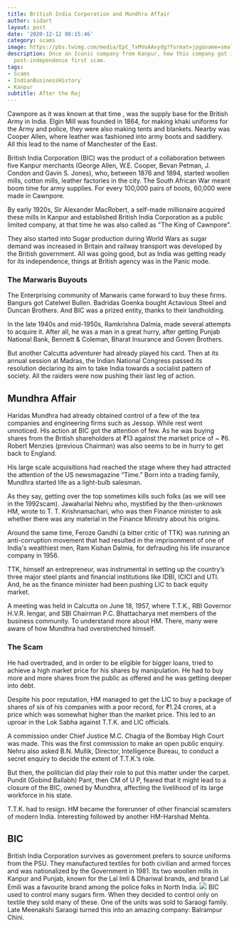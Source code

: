 ```yaml
---
title: British India Corporation and Mundhra Affair
author: sidart
layout: post
date: '2020-12-12 08:15:46'
category: scams
image: https://pbs.twimg.com/media/EpC_TxMVoAAxydg?format=jpg&name=small
description: Once an Iconic company from Kanpur, how this company got involved with
  post-independence first scam.
tags:
- Scams
- IndianBusinessHistory
- Kanpur
subtitle: After the Raj
---
```


Cawnpore as it was known at that time , was the supply base for the British Army in India. Elgin Mill was founded in 1864, for making khaki uniforms for the Army and police, they were also making tents and blankets. Nearby was Cooper Allen, where leather was fashioned into army boots and saddlery. All this lead to the name of Manchester of the East.

British India Corporation (BIC) was the product of a collaboration between five Kanpur merchants (George Allen, W.E. Cooper, Bevan Petman, J. Condon and Gavin S. Jones), who, between 1876 and 1894, started woollen mills, cotton mills, leather factories in the city. The South African War meant boom time for army supplies. For every 100,000 pairs of boots, 60,000 were made in Cawnpore.

By early 1920s, Sir Alexander MacRobert, a self-made millionaire acquired these mills in Kanpur and established British India Corporation as a public limited company, at that time he was also called as "The King of Cawnpore".

They also started into Sugar production during World Wars as sugar demand was increased in Britain and railway transport was developed by the British government. All was going good, but as India was getting ready for its independence, things at British agency was in the Panic mode.

### The Marwaris Buyouts
The Enterprising community of Marwaris came forward to buy these firms. Bangurs got Catelwel Bullen. Badridas Goenka bought Actavious Steel and Duncan Brothers. And BIC was a prized entity, thanks to their landholding. 

In the late 1940s and mid-1950s, Ramkrishna Dalmia, made several attempts to acquire it. After all, he was a man in a great hurry, after getting Punjab National Bank, Bennett & Coleman, Bharat Insurance and Goven Brothers.

But another Calcutta adventurer had already played his card. Then at its annual session at Madras, the Indian National Congress passed its resolution declaring its aim to take India towards a socialist pattern of society. All the raiders were now pushing their last leg of action.

## Mundhra Affair
Haridas Mundhra had already obtained control of a few of the tea companies and engineering firms such as Jessop. While rest went unnoticed. His action at BIC got the attention of few. As he was buying shares from the British shareholders at ₹13 against the market price of ~ ₹6. Robert Menzies (previous Chairman) was also seems to be in hurry to get back to England.

His large scale acquisitions had reached the stage where they had attracted the attention of the US newsmagazine “Time.” Born into a trading family, Mundhra started life as a light-bulb salesman.

As they say, getting over the top sometimes kills such folks (as we will see in the 1992scam). Jawaharlal Nehru who, mystified by the then-unknown HM, wrote to T. T. Krishnamachari, who was then Finance minister to ask whether there was any material in the Finance Ministry about his origins.

Around the same time, Feroze Gandhi (a bitter critic of TTK) was running an anti-corruption movement that had resulted in the imprisonment of one of India's wealthiest men, Ram Kishan Dalmia, for defrauding his life insurance company in 1956.

TTK, himself an entrepreneur, was instrumental in setting up the country’s three major steel plants and financial institutions like IDBI, ICICI and UTI. And, he as the finance minister had been pushing LIC to back equity market.

A meeting was held in Calcutta on June 18, 1957, where T.T.K., RBI Governor H.V.R. Iengar, and SBI Chairman P.C. Bhattacharya met members of the business community. To understand more about HM. There, many were aware of how Mundhra had overstretched himself.

### The Scam
He had overtraded, and in order to be eligible for bigger loans, tried to achieve a high market price for his shares by manipulation. He had to buy more and more shares from the public as offered and he was getting deeper into debt.

Despite his poor reputation, HM managed to get the LIC to buy a package of shares of six of his companies with a poor record, for ₹1.24 crores, at a price which was somewhat higher than the market price. This led to an uproar in the Lok Sabha against T.T.K. and LIC officials.

A commission under Chief Justice M.C. Chagla of the Bombay High Court was made. This was the first commission to make an open public enquiry. Nehru also asked B.N. Mullik, Director, Intelligence Bureau, to conduct a secret enquiry to decide the extent of T.T.K.’s role.

But then, the politician did play their role to put this matter under the carpet. Pundit (Gobind Ballabh) Pant, then CM of U P, feared that it might lead to a closure of the BIC, owned by Mundhra, affecting the livelihood of its large workforce in his state.

T.T.K. had to resign. HM became the forerunner of other financial scamsters of modern India. Interesting followed by another HM-Harshad Mehta. 

## BIC
British India Corporation survives as government prefers to source uniforms from the PSU. They manufactured textiles for both civilian and armed forces and was nationalized by the Government in 1981. Its two woollen mills in Kanpur and Punjab, known for the Lal Imli & Dhariwal brands, and brand Lal Emili was a favourite brand among the police folks in North India. 
![](https://pbs.twimg.com/media/EpDSmWaUcAEdusv?format=jpg&name=small)
BIC used to control many sugars firm. When they decided to control only on textile they sold many of these. One of the units was sold to Saraogi family. Late Meenakshi Saraogi turned this into an amazing company: Balrampur Chini.
